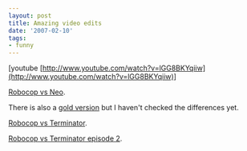 ```yaml
---
layout: post
title: Amazing video edits
date: '2007-02-10'
tags:
- funny
---
```


[youtube [http://www.youtube.com/watch?v=lGG8BKYqiiw](http://www.youtube.com/watch?v=lGG8BKYqiiw)]

[Robocop vs Neo][1].

There is also a [gold version][2] but I haven't checked the differences yet.

[Robocop vs Terminator][3].

[Robocop vs Terminator episode 2][4].

[1]: http://www.youtube.com/watch?v=lGG8BKYqiiw  
 [2]: http://www.youtube.com/watch?v=UFou895WluU  
 [3]: http://www.youtube.com/watch?v=86ltDTU1R8A  
 [4]: http://www.youtube.com/watch?v=-_sSsJBFvR0

